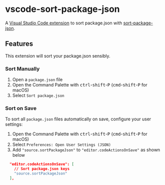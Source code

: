 # vscode-sort-package-json

A [Visual Studio Code extension][marketplace] to sort package.json with [sort-package-json].

## Features

This extension will sort your package.json sensibly.

### Sort Manually

1. Open a `package.json` file
2. Open the Command Palette with <kbd>ctrl</kbd>-<kbd>shift</kbd>-<kbd>P</kbd> (<kbd>cmd</kbd>-<kbd>shift</kbd>-<kbd>P</kbd> for macOS)
3. Select `Sort package.json`

### Sort on Save

To sort all `package.json` files automatically on save, configure your user settings:

1. Open the Command Palette with <kbd>ctrl</kbd>-<kbd>shift</kbd>-<kbd>P</kbd> (<kbd>cmd</kbd>-<kbd>shift</kbd>-<kbd>P</kbd> for macOS)
2. Select `Preferences: Open User Settings (JSON)`
3. Add `"source.sortPackageJson"` to `"editor.codeActionsOnSave"` as shown below

```json
  "editor.codeActionsOnSave": [
    // Sort package.json keys
    "source.sortPackageJson"
  ],
```

[marketplace]: https://marketplace.visualstudio.com/items?itemName=unional.vscode-sort-package-json
[sort-package-json]: https://github.com/keithamus/sort-package-json
